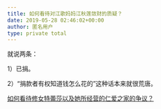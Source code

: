 ```yaml
---
title: 如何看待对江歌妈妈江秋莲敛财的质疑？
date: 2019-05-28 02:46:02+00:00
author: 匿名用户
type: private total
---
```

就说两条：

1）已捐。

2）“捐款者有权知道钱怎么花的”这种话本来就很荒唐。

[如何看待修女特蕾莎以及她所经营的仁爱之家的争议？](https://www.zhihu.com/question/24064243/answer/533635981)
